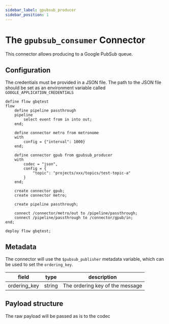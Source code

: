 ```yaml
---
sidebar_label: gpubsub_producer
sidebar_position: 1
---
```


# The `gpubsub_consumer` Connector

This connector allows producing to a Google PubSub queue.

## Configuration

The credentials must be provided in a JSON file. The path to the JSON file should be set as an environment variable called `GOOGLE_APPLICATION_CREDENTIALS`

```tremor title="config.troy"
define flow gbqtest
flow
    define pipeline passthrough
    pipeline
        select event from in into out;
    end;

    define connector metro from metronome
    with
        config = {"interval": 1000}
    end;

    define connector gpub from gpubsub_producer
    with
        codec = "json",
        config = {
            "topic": "projects/xxx/topics/test-topic-a"
        }
    end;

    create connector gpub;
    create connector metro;

    create pipeline passthrough;

    connect /connector/metro/out to /pipeline/passthrough;
    connect /pipeline/passthrough to /connector/gpub/in;
end;

deploy flow gbqtest;
```

## Metadata
The connector will use the `$pubsub_publisher` metadata variable, which can be used to set the `ordering_key`.

| field        | type                      | description                                                                                 |
|--------------|---------------------------|---------------------------------------------------------------------------------------------|
| ordering_key | string                    | The ordering key of the message                                                             |

## Payload structure
The raw payload will be passed as is to the codec